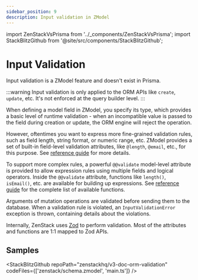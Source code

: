 ```yaml
---
sidebar_position: 9
description: Input validation in ZModel
---
```


import ZenStackVsPrisma from '../_components/ZenStackVsPrisma';
import StackBlitzGithub from '@site/src/components/StackBlitzGithub';

# Input Validation

<ZenStackVsPrisma>
Input validation is a ZModel feature and doesn't exist in Prisma.
</ZenStackVsPrisma>

:::warning
Input validation is only applied to the ORM APIs like `create`, `update`, etc. It's not enforced at the query builder level.
:::

When defining a model field in ZModel, you specify its type, which provides a basic level of runtime validation - when an incompatible value is passed to the field during creation or update, the ORM engine will reject the operation.

However, oftentimes you want to express more fine-grained validation rules, such as field length, string format, or numeric range, etc. ZModel provides a set of built-in field-level validation attributes, like `@length`, `@email`, etc., for this purpose. See [reference guide](../reference/zmodel/input-validation.md) for more details.

To support more complex rules, a powerful `@@validate` model-level attribute is provided to allow expression rules using multiple fields and logical operators. Inside the `@@validate` attribute, functions like `length()`, `isEmail()`, etc. are available for building up expressions. See [reference guide](../reference/zmodel/input-validation.md) for the complete list of available functions.

Arguments of mutation operations are validated before sending them to the database. When a validation rule is violated, an `InputValidationError` exception is thrown, containing details about the violations.

Internally, ZenStack uses [Zod](https://zod.dev/) to perform validation. Most of the attributes and functions are 1:1 mapped to Zod APIs.

## Samples

<StackBlitzGithub repoPath="zenstackhq/v3-doc-orm-validation" codeFiles={['zenstack/schema.zmodel', 'main.ts']} />
